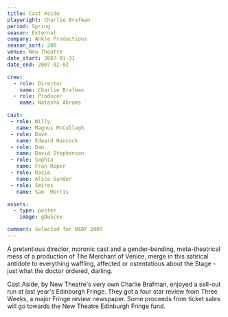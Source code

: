 ```yaml
---
title: Cast Aside
playwright: Charlie Brafman
period: Spring
season: External
company: Ankle Productions
season_sort: 200
venue: New Theatre
date_start: 2007-01-31
date_end: 2007-02-02

crew:
  - role: Director
    name: Charlie Brafman
  - role: Producer
    name: Natasha Abrams

cast:
 - role: Willy
   name: Magnus McCullagh
 - role: Dave
   name: Edward Hancock
 - role: Dan
   name: David Stephenson
 - role: Sophia
   name: Fran Roper
 - role: Rosie
   name: Alice Sander
 - role: Smires
   name: Sam  Morris

assets:
  - type: poster
    image: gDw5cnx

comment: Selected for NSDF 2007
---
```


A pretentious director, moronic cast and a gender-bending, meta-theatrical mess of a production of The Merchant of Venice, merge in this satirical antidote to everything waffling, affected or ostentatious about the Stage - just what the doctor ordered, darling.

Cast Aside, by New Theatre's very own Charlie Brafman, enjoyed a sell-out run at last year's Edinburgh Fringe. They got a four star review from Three Weeks, a major Fringe review newspaper. Some proceeds from ticket sales will go towards the New Theatre Edinburgh Fringe fund.

